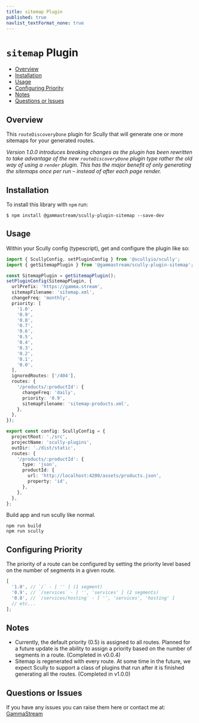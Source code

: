 ```yaml
---
title: sitemap Plugin
published: true
navlist_textFormat_none: true
---
```


# `sitemap` Plugin <!-- omit in toc -->

<div class="docs-link_table">
  <a class="homepage" href="https://github.com/gammastream/scully-plugins"></a>
  <a class="repository" href="https://github.com/gammastream/scully-plugins/tree/master/projects/scully-plugin-sitemap"></a>
</div>

<div class="docs-toc"></div>

- [Overview](#overview)
- [Installation](#installation)
- [Usage](#usage)
- [Configuring Priority](#configuring-priority)
- [Notes](#notes)
- [Questions or Issues](#questions-or-issues)

## Overview

This `routeDiscoveryDone` plugin for Scully that will generate one or more sitemaps for your generated routes.

_Version 1.0.0 introduces breaking changes as the plugin has been rewritten to take advantage of the new `routeDiscoveryDone` plugin type rather the old way of using a `render` plugin. This has the major benefit of only generating the sitemaps once per run – instead of after each page render._

## Installation

To install this library with `npm` run:

```
$ npm install @gammastream/scully-plugin-sitemap --save-dev
```

## Usage

Within your Scully config (typescript), get and configure the plugin like so:

```typescript
import { ScullyConfig, setPluginConfig } from '@scullyio/scully';
import { getSitemapPlugin } from '@gammastream/scully-plugin-sitemap';

const SitemapPlugin = getSitemapPlugin();
setPluginConfig(SitemapPlugin, {
  urlPrefix: 'https://gamma.stream',
  sitemapFilename: 'sitemap.xml',
  changeFreq: 'monthly',
  priority: [
    '1.0',
    '0.9',
    '0.8',
    '0.7',
    '0.6',
    '0.5',
    '0.4',
    '0.3',
    '0.2',
    '0.1',
    '0.0',
  ],
  ignoredRoutes: ['/404'],
  routes: {
    '/products/:productId': {
      changeFreq: 'daily',
      priority: '0.9',
      sitemapFilename: 'sitemap-products.xml',
    },
  },
});

export const config: ScullyConfig = {
  projectRoot: './src',
  projectName: 'scully-plugins',
  outDir: './dist/static',
  routes: {
    '/products/:productId': {
      type: 'json',
      productId: {
        url: 'http://localhost:4200/assets/products.json',
        property: 'id',
      },
    },
  },
};
```

Build app and run scully like normal.

```
npm run build
npm run scully
```

## Configuring Priority

The priority of a route can be configured by setting the priority level based on the number of segments in a given route.

```typescript
[
  '1.0', // `/` - [ '' ] (1 segment)
  '0.9', // `/services` - [ '', 'services' ] (2 segments)
  '0.8', // `/services/hosting` - [ '', 'services', 'hosting' ]
  // etc...
];
```

## Notes

- Currently, the default priority (0.5) is assigned to all routes. Planned for a future update is the ability to assign a priority based on the number of segments in a route. (Completed in v0.0.4)
- Sitemap is regenerated with every route. At some time in the future, we expect Scully to support a class of plugins that run after it is finished generating all the routes. (Completed in v1.0.0)

## Questions or Issues

If you have any issues you can raise them here or contact me at: [GammaStream](https://gamma.stream/)
